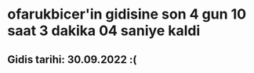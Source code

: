 # ofarukbicer'in gidisine son 4 gun 10 saat 3 dakika 04 saniye kaldi

## Gidis tarihi: 30.09.2022 :(